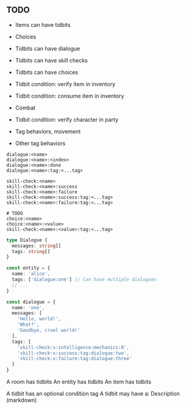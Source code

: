 ## TODO

* Items can have tidbits
* Choices
* Tidbits can have dialogue
* Tidbits can have skill checks
* Tidbits can have choices
* Tidbit condition: verify item in inventory
* Tidbit condition: consume item in inventory
* Combat
* Tidbit condition: verify character in party

* Tag behaviors, movement
* Other tag behaviors

```
dialogue:<name>
dialogue:<name>:<index>
dialogue:<name>:done
dialogue:<name>:tag:<...tag>

skill-check:<name>
skill-check:<name>:success
skill-check:<name>:failure
skill-check:<name>:success:tag:<...tag>
skill-check:<name>:failure:tag:<...tag>

# TODO
choice:<name>
choice:<name>:<value>
skill-check:<name>:<value>:tag:<...tag>
```

```typescript
type Dialogue {
  messages: string[]
  tags: string[]
}

const entity = {
  name: 'alice',
  tags: ['dialogue:one'] // Can have multiple dialogues
  // ...
}

const dialogue = {
  name: 'one',
  messages: [
    'Hello, world!',
    'What?',
    'Goodbye, cruel world!'
  ],
  tags: [
    'skill-check:x:intelligence:mechanics:8',
    'skill-check:x:success:tag:dialogue:two',
    'skill-check:x:failure:tag:dialogue:three'
  ]
}
```

A room has tidbits
An entity has tidbits
An item has tidbits

A tidbit has an optional condition tag
A tidbit may have a:
  Description (markdown)